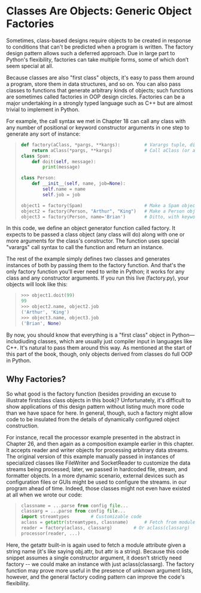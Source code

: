 # Classes Are Objects: Generic Object Factories
Sometimes, class-based designs require objects to be created in response to conditions that can't be predicted when a program is written. The factory design pattern allows such a deferred approach. Due in large part to Python's flexibility, factories can take multiple forms, some of which don’t seem special at all.

Because classes are also "first class" objects, it's easy to pass them around a program, store them in data structures, and so on. You can also pass classes to functions that generate arbitrary kinds of objects; such functions are sometimes called factories in OOP design circles. Factories can be a major undertaking in a strongly typed language such as C++ but are almost trivial to implement in Python.

For example, the call syntax we met in Chapter 18 can call any class with any number of positional or keyword constructor arguments in one step to generate any sort of instance:
> ```python
> def factory(aClass, *pargs, **kargs): 		# Varargs tuple, dict
> 	  return aClass(*pargs, **kargs) 			# Call aClass (or apply in 2.X only)
> class Spam:
>     def doit(self, message):
>         print(message)
> 
> class Person:
>     def __init__(self, name, job=None):
>         self.name = name
>         self.job = job
> 
> object1 = factory(Spam) 						# Make a Spam object
> object2 = factory(Person, "Arthur", "King") 	# Make a Person object
> object3 = factory(Person, name='Brian') 		# Ditto, with keywords and default
> ```

In this code, we define an object generator function called factory. It expects to be passed a class object (any class will do) along with one or more arguments for the class's constructor. The function uses special "varargs" call syntax to call the function and return an instance.

The rest of the example simply defines two classes and generates instances of both by passing them to the factory function. And that's the only factory function you'll ever need to write in Python; it works for any class and any constructor arguments. If you run this live (factory.py), your objects will look like this:
> ```python
> >>> object1.doit(99)
> 99
> >>> object2.name, object2.job
> ('Arthur', 'King')
> >>> object3.name, object3.job
> ('Brian', None)
> ```

By now, you should know that everything is a "first class" object in Python—includiuding classes, which are usually just compiler input in languages like C++. It's natural to pass them around this way. As mentioned at the start of this part of the book, though, only objects derived from classes do full OOP in Python.

## Why Factories?
So what good is the factory function (besides providing an excuse to illustrate firstclass class objects in this book)? Unfortunately, it's difficult to show applications of this design pattern without listing much more code than we have space for here. In general, though, such a factory might allow code to be insulated from the details of dynamically configured object construction.

For instance, recall the processor example presented in the abstract in Chapter 26, and then again as a composition example earlier in this chapter. It accepts reader and writer objects for processing arbitrary data streams. The original version of this example manually passed in instances of specialized classes like FileWriter and SocketReader to customize the data streams being processed; later, we passed in hardcoded file, stream, and formatter objects. In a more dynamic scenario, external devices such as configuration files or GUIs might be used to configure the streams.
in our program ahead of time. Indeed, those classes might not even have existed at all when we wrote our code:
> ```python
> classname = ...parse from config file...
> classarg = ...parse from config file...
> import streamtypes 		# Customizable code
> aclass = getattr(streamtypes, classname) 		# Fetch from module
> reader = factory(aclass, classarg) 		# Or aclass(classarg)
> processor(reader, ...)
> ```

Here, the getattr built-in is again used to fetch a module attribute given a string name (it's like saying obj.attr, but attr is a string). Because this code snippet assumes a single constructor argument, it doesn't strictly need factory -- we could make an instance  with just aclass(classarg). The factory function may prove more useful in the presence of unknown argument lists, however, and the general factory coding pattern can improve the code's flexibility.

